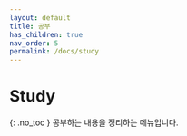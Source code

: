 ```yaml
---
layout: default
title: 공부
has_children: true
nav_order: 5
permalink: /docs/study
---
```


# Study

{: .no_toc }
공부하는 내용을 정리하는 메뉴입니다.